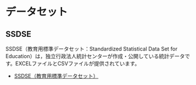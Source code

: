 # データセット

## SSDSE

SSDSE（教育用標準データセット：Standardized Statistical Data Set for Education）は，独立行政法人統計センターが作成・公開している統計データです。EXCELファイルとCSVファイルが提供されています。

- [SSDSE（教育用標準データセット）](https://www.nstac.go.jp/use/literacy/ssdse/)


